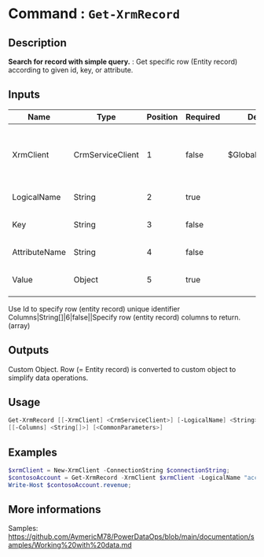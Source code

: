 ﻿# Command : `Get-XrmRecord` 

## Description

**Search for record with simple query.** : Get specific row (Entity record) according to given id, key, or attribute.

## Inputs

Name|Type|Position|Required|Default|Description
----|----|--------|--------|-------|-----------
XrmClient|CrmServiceClient|1|false|$Global:XrmClient|Xrm connector initialized to target instance. Use latest one by default. (CrmServiceClient)
LogicalName|String|2|true||Table / Entity logical name.
Key|String|3|false||Specify alternate key attribute name to search.
AttributeName|String|4|false||Specify attribute name to search.
Value|Object|5|true||Specify key or attribute value to search.
Use Id to specify row (entity record) unique identifier
Columns|String[]|6|false||Specify row (entity record) columns to return. (array)

## Outputs
Custom Object. Row (= Entity record) is converted to custom object to simplify data operations.

## Usage

```Powershell 
Get-XrmRecord [[-XrmClient] <CrmServiceClient>] [-LogicalName] <String> [[-Key] <String>] [[-AttributeName] <String>] [-Value] <Object> 
[[-Columns] <String[]>] [<CommonParameters>]
``` 

## Examples

```Powershell 
$xrmClient = New-XrmClient -ConnectionString $connectionString;
$contosoAccount = Get-XrmRecord -XrmClient $xrmClient -LogicalName "account" -AttributeName "name" -Value "Contoso" -Columns "revenue";
Write-Host $contosoAccount.revenue;
``` 

## More informations

Samples: https://github.com/AymericM78/PowerDataOps/blob/main/documentation/samples/Working%20with%20data.md


